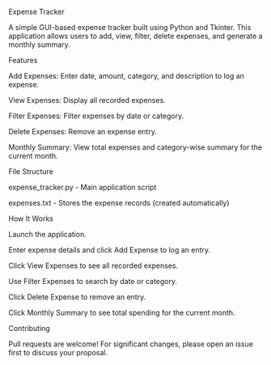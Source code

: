 Expense Tracker

A simple GUI-based expense tracker built using Python and Tkinter. This application allows users to add, view, filter, delete expenses, and generate a monthly summary.


Features

Add Expenses: Enter date, amount, category, and description to log an expense.

View Expenses: Display all recorded expenses.

Filter Expenses: Filter expenses by date or category.

Delete Expenses: Remove an expense entry.

Monthly Summary: View total expenses and category-wise summary for the current month.


File Structure

expense_tracker.py - Main application script

expenses.txt - Stores the expense records (created automatically)



How It Works

Launch the application.

Enter expense details and click Add Expense to log an entry.

Click View Expenses to see all recorded expenses.

Use Filter Expenses to search by date or category.

Click Delete Expense to remove an entry.

Click Monthly Summary to see total spending for the current month.


Contributing

Pull requests are welcome! For significant changes, please open an issue first to discuss your proposal.
